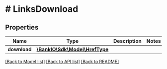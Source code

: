 # # LinksDownload

## Properties

Name | Type | Description | Notes
------------ | ------------- | ------------- | -------------
**download** | [**\BankIO\Sdk\Model\HrefType**](HrefType.md) |  | 

[[Back to Model list]](../../README.md#documentation-for-models) [[Back to API list]](../../README.md#documentation-for-api-endpoints) [[Back to README]](../../README.md)


